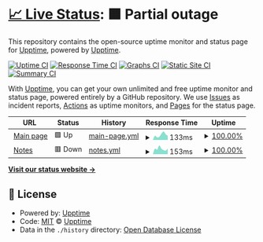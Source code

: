 # [📈 Live Status](https://demo.upptime.js.org): <!--live status--> **🟧 Partial outage**

This repository contains the open-source uptime monitor and status page for [Upptime](https://upptime.js.org), powered by [Upptime](https://github.com/upptime/upptime).

[![Uptime CI](https://github.com/mc-fdc-dev/upptime/workflows/Uptime%20CI/badge.svg)](https://github.com/mc-fdc-dev/upptime/actions?query=workflow%3A%22Uptime+CI%22)
[![Response Time CI](https://github.com/mc-fdc-dev/upptime/workflows/Response%20Time%20CI/badge.svg)](https://github.com/mc-fdc-dev/upptime/actions?query=workflow%3A%22Response+Time+CI%22)
[![Graphs CI](https://github.com/mc-fdc-dev/upptime/workflows/Graphs%20CI/badge.svg)](https://github.com/mc-fdc-dev/upptime/actions?query=workflow%3A%22Graphs+CI%22)
[![Static Site CI](https://github.com/mc-fdc-dev/upptime/workflows/Static%20Site%20CI/badge.svg)](https://github.com/mc-fdc-dev/upptime/actions?query=workflow%3A%22Static+Site+CI%22)
[![Summary CI](https://github.com/mc-fdc-dev/upptime/workflows/Summary%20CI/badge.svg)](https://github.com/mc-fdc-dev/upptime/actions?query=workflow%3A%22Summary+CI%22)

With [Upptime](https://upptime.js.org), you can get your own unlimited and free uptime monitor and status page, powered entirely by a GitHub repository. We use [Issues](https://github.com/upptime/upptime/issues) as incident reports, [Actions](https://github.com/mc-fdc-dev/upptime/actions) as uptime monitors, and [Pages](https://demo.upptime.js.org) for the status page.

<!--start: status pages-->
<!-- This summary is generated by Upptime (https://github.com/upptime/upptime) -->
<!-- Do not edit this manually, your changes will be overwritten -->
<!-- prettier-ignore -->
| URL | Status | History | Response Time | Uptime |
| --- | ------ | ------- | ------------- | ------ |
| <img alt="" src="https://icons.duckduckgo.com/ip3/mc-fdc.com.ico" height="13"> [Main page](https://mc-fdc.com) | 🟩 Up | [main-page.yml](https://github.com/mc-fdc-dev/upptime/commits/HEAD/history/main-page.yml) | <details><summary><img alt="Response time graph" src="./graphs/main-page/response-time-week.png" height="20"> 133ms</summary><br><a href="https://status.mc-fdc.com/history/main-page"><img alt="Response time 176" src="https://img.shields.io/endpoint?url=https%3A%2F%2Fraw.githubusercontent.com%2Fmc-fdc-dev%2Fupptime%2FHEAD%2Fapi%2Fmain-page%2Fresponse-time.json"></a><br><a href="https://status.mc-fdc.com/history/main-page"><img alt="24-hour response time 33" src="https://img.shields.io/endpoint?url=https%3A%2F%2Fraw.githubusercontent.com%2Fmc-fdc-dev%2Fupptime%2FHEAD%2Fapi%2Fmain-page%2Fresponse-time-day.json"></a><br><a href="https://status.mc-fdc.com/history/main-page"><img alt="7-day response time 133" src="https://img.shields.io/endpoint?url=https%3A%2F%2Fraw.githubusercontent.com%2Fmc-fdc-dev%2Fupptime%2FHEAD%2Fapi%2Fmain-page%2Fresponse-time-week.json"></a><br><a href="https://status.mc-fdc.com/history/main-page"><img alt="30-day response time 113" src="https://img.shields.io/endpoint?url=https%3A%2F%2Fraw.githubusercontent.com%2Fmc-fdc-dev%2Fupptime%2FHEAD%2Fapi%2Fmain-page%2Fresponse-time-month.json"></a><br><a href="https://status.mc-fdc.com/history/main-page"><img alt="1-year response time 176" src="https://img.shields.io/endpoint?url=https%3A%2F%2Fraw.githubusercontent.com%2Fmc-fdc-dev%2Fupptime%2FHEAD%2Fapi%2Fmain-page%2Fresponse-time-year.json"></a></details> | <details><summary><a href="https://status.mc-fdc.com/history/main-page">100.00%</a></summary><a href="https://status.mc-fdc.com/history/main-page"><img alt="All-time uptime 100.00%" src="https://img.shields.io/endpoint?url=https%3A%2F%2Fraw.githubusercontent.com%2Fmc-fdc-dev%2Fupptime%2FHEAD%2Fapi%2Fmain-page%2Fuptime.json"></a><br><a href="https://status.mc-fdc.com/history/main-page"><img alt="24-hour uptime 100.00%" src="https://img.shields.io/endpoint?url=https%3A%2F%2Fraw.githubusercontent.com%2Fmc-fdc-dev%2Fupptime%2FHEAD%2Fapi%2Fmain-page%2Fuptime-day.json"></a><br><a href="https://status.mc-fdc.com/history/main-page"><img alt="7-day uptime 100.00%" src="https://img.shields.io/endpoint?url=https%3A%2F%2Fraw.githubusercontent.com%2Fmc-fdc-dev%2Fupptime%2FHEAD%2Fapi%2Fmain-page%2Fuptime-week.json"></a><br><a href="https://status.mc-fdc.com/history/main-page"><img alt="30-day uptime 100.00%" src="https://img.shields.io/endpoint?url=https%3A%2F%2Fraw.githubusercontent.com%2Fmc-fdc-dev%2Fupptime%2FHEAD%2Fapi%2Fmain-page%2Fuptime-month.json"></a><br><a href="https://status.mc-fdc.com/history/main-page"><img alt="1-year uptime 100.00%" src="https://img.shields.io/endpoint?url=https%3A%2F%2Fraw.githubusercontent.com%2Fmc-fdc-dev%2Fupptime%2FHEAD%2Fapi%2Fmain-page%2Fuptime-year.json"></a></details>
| <img alt="" src="https://icons.duckduckgo.com/ip3/tuna2134.jp.ico" height="13"> [Notes](https://tuna2134.jp) | 🟥 Down | [notes.yml](https://github.com/mc-fdc-dev/upptime/commits/HEAD/history/notes.yml) | <details><summary><img alt="Response time graph" src="./graphs/notes/response-time-week.png" height="20"> 153ms</summary><br><a href="https://status.mc-fdc.com/history/notes"><img alt="Response time 354" src="https://img.shields.io/endpoint?url=https%3A%2F%2Fraw.githubusercontent.com%2Fmc-fdc-dev%2Fupptime%2FHEAD%2Fapi%2Fnotes%2Fresponse-time.json"></a><br><a href="https://status.mc-fdc.com/history/notes"><img alt="24-hour response time 116" src="https://img.shields.io/endpoint?url=https%3A%2F%2Fraw.githubusercontent.com%2Fmc-fdc-dev%2Fupptime%2FHEAD%2Fapi%2Fnotes%2Fresponse-time-day.json"></a><br><a href="https://status.mc-fdc.com/history/notes"><img alt="7-day response time 153" src="https://img.shields.io/endpoint?url=https%3A%2F%2Fraw.githubusercontent.com%2Fmc-fdc-dev%2Fupptime%2FHEAD%2Fapi%2Fnotes%2Fresponse-time-week.json"></a><br><a href="https://status.mc-fdc.com/history/notes"><img alt="30-day response time 144" src="https://img.shields.io/endpoint?url=https%3A%2F%2Fraw.githubusercontent.com%2Fmc-fdc-dev%2Fupptime%2FHEAD%2Fapi%2Fnotes%2Fresponse-time-month.json"></a><br><a href="https://status.mc-fdc.com/history/notes"><img alt="1-year response time 354" src="https://img.shields.io/endpoint?url=https%3A%2F%2Fraw.githubusercontent.com%2Fmc-fdc-dev%2Fupptime%2FHEAD%2Fapi%2Fnotes%2Fresponse-time-year.json"></a></details> | <details><summary><a href="https://status.mc-fdc.com/history/notes">100.00%</a></summary><a href="https://status.mc-fdc.com/history/notes"><img alt="All-time uptime 96.43%" src="https://img.shields.io/endpoint?url=https%3A%2F%2Fraw.githubusercontent.com%2Fmc-fdc-dev%2Fupptime%2FHEAD%2Fapi%2Fnotes%2Fuptime.json"></a><br><a href="https://status.mc-fdc.com/history/notes"><img alt="24-hour uptime 100.00%" src="https://img.shields.io/endpoint?url=https%3A%2F%2Fraw.githubusercontent.com%2Fmc-fdc-dev%2Fupptime%2FHEAD%2Fapi%2Fnotes%2Fuptime-day.json"></a><br><a href="https://status.mc-fdc.com/history/notes"><img alt="7-day uptime 100.00%" src="https://img.shields.io/endpoint?url=https%3A%2F%2Fraw.githubusercontent.com%2Fmc-fdc-dev%2Fupptime%2FHEAD%2Fapi%2Fnotes%2Fuptime-week.json"></a><br><a href="https://status.mc-fdc.com/history/notes"><img alt="30-day uptime 100.00%" src="https://img.shields.io/endpoint?url=https%3A%2F%2Fraw.githubusercontent.com%2Fmc-fdc-dev%2Fupptime%2FHEAD%2Fapi%2Fnotes%2Fuptime-month.json"></a><br><a href="https://status.mc-fdc.com/history/notes"><img alt="1-year uptime 96.43%" src="https://img.shields.io/endpoint?url=https%3A%2F%2Fraw.githubusercontent.com%2Fmc-fdc-dev%2Fupptime%2FHEAD%2Fapi%2Fnotes%2Fuptime-year.json"></a></details>

<!--end: status pages-->

[**Visit our status website →**](https://demo.upptime.js.org)

## 📄 License

- Powered by: [Upptime](https://github.com/upptime/upptime)
- Code: [MIT](./LICENSE) © [Upptime](https://upptime.js.org)
- Data in the `./history` directory: [Open Database License](https://opendatacommons.org/licenses/odbl/1-0/)
